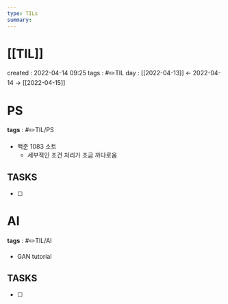 ```yaml
---
type: TILs
summary: 
---
```


# [[TIL]]
created : 2022-04-14 09:25
tags : #✏️TIL
day : [[2022-04-13]] ← 2022-04-14 → [[2022-04-15]]

# PS
**tags** : #✏️TIL/PS 
- 백준 1083 소트
	- 세부적인 조건 처리가 조금 까다로움

## TASKS
- [ ] 

# AI
**tags** : #✏️TIL/AI
- GAN tutorial

## TASKS
- [ ] 

